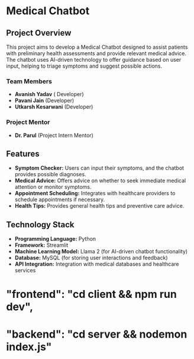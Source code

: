 
# Medical Chatbot

## Project Overview

This project aims to develop a Medical Chatbot designed to assist patients with preliminary health assessments and provide relevant medical advice. The chatbot uses AI-driven technology to offer guidance based on user input, helping to triage symptoms and suggest possible actions.

### Team Members

- **Avanish Yadav** ( Developer)
- **Pavani Jain** (Developer)
- **Utkarsh Kesarwani** (Developer)

### Project Mentor

- **Dr. Parul** (Project Intern Mentor)

## Features

- **Symptom Checker:** Users can input their symptoms, and the chatbot provides possible diagnoses.
- **Medical Advice:** Offers advice on whether to seek immediate medical attention or monitor symptoms.
- **Appointment Scheduling:** Integrates with healthcare providers to schedule appointments if necessary.
- **Health Tips:** Provides general health tips and preventive care advice.

## Technology Stack

- **Programming Language:** Python
- **Framework:** Streamlit
- **Machine Learning Model:** Llama 2 (for AI-driven chatbot functionality)
- **Database:** MySQL (for storing user interactions and feedback)
- **API Integration:** Integration with medical databases and healthcare services


# "frontend": "cd client && npm run dev",
# "backend": "cd server && nodemon index.js"




